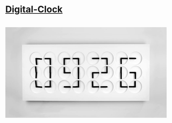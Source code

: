 # [Digital-Clock](https://magicickey.github.io/Digital-Clock/Clock-Clock24-Horloge-Numerique-avec-24-Montres-Analogiques)

# ![Clock-Clock24-Horloge-Numerique-avec-24-Montres-Analogiques](https://github.com/magicickey/Digital-Clock/blob/main/Clock-Clock24-Horloge-Numerique-avec-24-Montres-Analogiques.jpg?raw=true)

